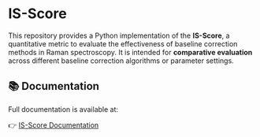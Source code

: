 # IS-Score

This repository provides a Python implementation of the **IS-Score**, a quantitative metric to evaluate the effectiveness of baseline correction methods in Raman spectroscopy.
It is intended for **comparative evaluation** across different baseline correction algorithms or parameter settings.

## 📚 Documentation

Full documentation is available at:

👉 [IS-Score Documentation](https://innocentesimone.github.io/IS-Score/)
